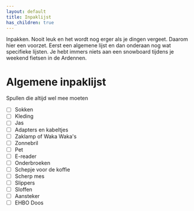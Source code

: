 ```yaml
---
layout: default
title: Inpaklijst
has_children: true
---
```


Inpakken. Nooit leuk en het wordt nog erger als je dingen vergeet. Daarom hier een voorzet. Eerst een algemene lijst en dan onderaan nog wat specifieke lijsten. Je hebt immers niets aan een snowboard tijdens je weekend fietsen in de Ardennen.

# Algemene inpaklijst

Spullen die altijd wel mee moeten

- [ ] Sokken
- [ ] Kleding
- [ ] Jas
- [ ] Adapters en kabeltjes
- [ ] Zaklamp of Waka Waka's
- [ ] Zonnebril
- [ ] Pet
- [ ] E-reader
- [ ] Onderbroeken
- [ ] Schepje voor de koffie
- [ ] Scherp mes
- [ ] Slippers
- [ ] Sloffen
- [ ] Aansteker
- [ ] EHBO Doos
